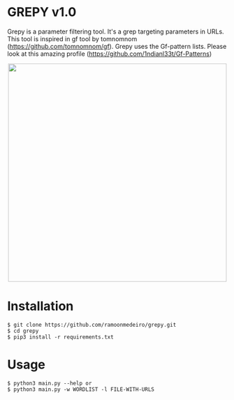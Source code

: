 # GREPY v1.0

Grepy is a parameter filtering tool. It's a grep targeting parameters in URLs. This tool is inspired in gf tool by tomnomnom (https://github.com/tomnomnom/gf). Grepy uses the Gf-pattern lists. Please look at this amazing profile (https://github.com/1ndianl33t/Gf-Patterns)

<div align="center">
  <img src="https://user-images.githubusercontent.com/102380417/163054964-4ad8257c-55f7-411b-81e4-d7ae89a8f5b8.png" width="500px" />
</div>

# Installation

```
$ git clone https://github.com/ramoonmedeiro/grepy.git
$ cd grepy
$ pip3 install -r requirements.txt
```
# Usage

```
$ python3 main.py --help or
$ python3 main.py -w WORDLIST -l FILE-WITH-URLS
```
